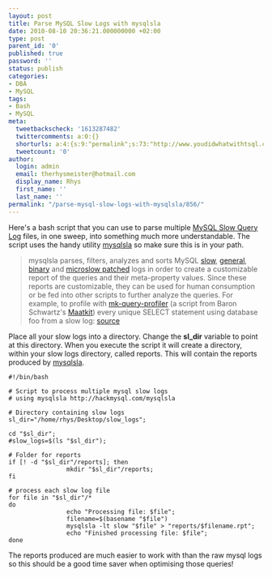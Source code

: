 ```yaml
---
layout: post
title: Parse MySQL Slow Logs with mysqlsla
date: 2010-08-10 20:36:21.000000000 +02:00
type: post
parent_id: '0'
published: true
password: ''
status: publish
categories:
- DBA
- MySQL
tags:
- Bash
- MySQL
meta:
  tweetbackscheck: '1613287482'
  twittercomments: a:0:{}
  shorturls: a:4:{s:9:"permalink";s:73:"http://www.youdidwhatwithtsql.com/parse-mysql-slow-logs-with-mysqlsla/856";s:7:"tinyurl";s:26:"http://tinyurl.com/26j7qjb";s:4:"isgd";s:18:"http://is.gd/ebSOQ";s:5:"bitly";s:20:"http://bit.ly/apGfT2";}
  tweetcount: '0'
author:
  login: admin
  email: therhysmeister@hotmail.com
  display_name: Rhys
  first_name: ''
  last_name: ''
permalink: "/parse-mysql-slow-logs-with-mysqlsla/856/"
---
```

Here's a bash script that you can use to parse multiple [MySQL Slow Query Log](http://dev.mysql.com/doc/refman/5.1/en/slow-query-log.html "MySQL Slow Query Logs") files, in one sweep, into something much more understandable. The script uses the handy utility [mysqlsla](http://hackmysql.com/mysqlsla) so make sure this is in your path.&nbsp;

> mysqlsla parses, filters, analyzes and sorts MySQL [slow](http://dev.mysql.com/doc/refman/5.0/en/slow-query-log.html), [general](http://dev.mysql.com/doc/refman/5.0/en/query-log.html), [binary](http://dev.mysql.com/doc/refman/5.0/en/binary-log.html) and [microslow patched](http://www.mysqlperformanceblog.com/2008/04/20/updated-msl-microslow-patch-installation-walk-through/) logs in order to create a customizable report of the queries and their meta-property values. Since these reports are customizable, they can be used for human consumption or be fed into other scripts to further analyze the queries. For example, to profile with [mk-query-profiler](http://maatkit.sourceforge.net/doc/mk-query-profiler.html) (a script from Baron Schwartz's [Maatkit](http://www.maatkit.org/)) every unique SELECT statement using database foo from a slow log: [source](http://hackmysql.com/mysqlsla "mysqlsla")

Place all your slow logs into a directory. Change the **sl\_dir** variable to point at this directory. When you execute the script it will create a directory, within your slow logs directory, called reports. This will contain the reports produced by [mysqlsla](http://hackmysql.com/mysqlsla "mysqlsla").

```
#!/bin/bash

# Script to process multiple mysql slow logs
# using mysqlsla http://hackmysql.com/mysqlsla

# Directory containing slow logs
sl_dir="/home/rhys/Desktop/slow_logs";

cd "$sl_dir";
#slow_logs=$(ls "$sl_dir");

# Folder for reports
if [! -d "$sl_dir"/reports]; then
                mkdir "$sl_dir"/reports;
fi

# process each slow log file
for file in "$sl_dir"/*
do
                echo "Processing file: $file";
                filename=$(basename "$file")
                mysqlsla -lt slow "$file" > "reports/$filename.rpt";
                echo "Finished processing file: $file";
done
```

The reports produced are much easier to work with than the raw mysql logs so this should be a good time saver when optimising those queries!

